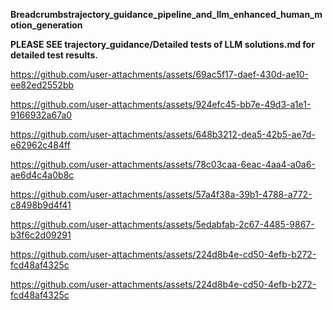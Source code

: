 **Breadcrumbstrajectory_guidance_pipeline_and_llm_enhanced_human_motion_generation**

**PLEASE SEE trajectory_guidance/Detailed tests of LLM solutions.md  for detailed test results.**


https://github.com/user-attachments/assets/69ac5f17-daef-430d-ae10-ee82ed2552bb


https://github.com/user-attachments/assets/924efc45-bb7e-49d3-a1e1-9166932a67a0



https://github.com/user-attachments/assets/648b3212-dea5-42b5-ae7d-e62962c484ff


https://github.com/user-attachments/assets/78c03caa-6eac-4aa4-a0a6-ae6d4c4a0b8c

https://github.com/user-attachments/assets/57a4f38a-39b1-4788-a772-c8498b9d4f41


https://github.com/user-attachments/assets/5edabfab-2c67-4485-9867-b3f6c2d09291

https://github.com/user-attachments/assets/224d8b4e-cd50-4efb-b272-fcd48af4325c



https://github.com/user-attachments/assets/224d8b4e-cd50-4efb-b272-fcd48af4325c

